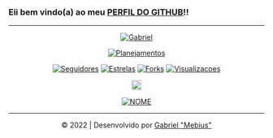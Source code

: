 ### Eii bem vindo(a) ao meu [PERFIL DO GITHUB](https://github.com/gabrielhfm)!!
---
</p>
<p align="center">
<a href="#"><img title="Gabriel" src="https://img.shields.io/badge/og4briel-green?colorA=%23ff0000&colorB=%2307e4&style=for-the-badge"></a>
</p>
<p align="center">
<a href="https://github.com/gabrielhfm"><img title="Planejamentos" src="https://img.shields.io/badge/Planejamentos-blue.svg?style=for-the-badge&logo=github"></a>
</p>
</p>
<p align="center">
<a href="https://github.com/gabrielhfm"><img title="Seguidores" src="https://img.shields.io/github/followers/ytdl-org?color=blue&label=Seguidores&logo=Seguidores&logoColor=blue&style=flat-square"></a>
<a href="https://github.com/gabrielhfm"><img title="Estrelas" src="https://img.shields.io/github/stars/ytdl-org?affiliations=OWNER&color=blue&label=Estrelas&logo=Estrelas&logoColor=blue&style=flat-square"></a>
<a href="https://github.com/gabrielhfm"><img title="Forks" src="https://img.shields.io/github/forks/ytdl-org/youtube-dl?color=blue&label=Forks&logo=Forks&logoColor=blue&style=flat-square"></a>
<a href="https://github.com/gabrielhfm"><img title="Visualizacoes" src="https://img.shields.io/github/watchers/ytdl-org/youtube-dl?color=blue&label=Visualiza%C3%A7%C3%B5es&logo=Visualiza%C3%A7%C3%B5es&logoColor=blue&style=flat-square"></a>
</p>
</p>
<p align="center">
<a href="https://instagram.com/o_g4briel_"><img src="https://image.flaticon.com/icons/svg/174/174855.svg" alt="Instagram" width="20" height="20"></a>
</p>
</p>
<p align="center">
<a href="https://gabrielhfm.github.io/"><img title="NOME" src="https://img.shields.io/badge/SITE-blue.svg?style=for-the-badge&logo=github"></a>
</p>

---
<p align="center">           
<a class="copyright">&copy; 2022 | Desenvolvido por <a href="https://github.com/gabrielhfm/MIT-License/blob/main/LICENSE" target="_blank">Gabriel "Mebius"</a></p>

